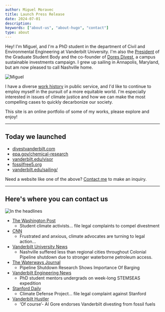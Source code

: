 ```yaml
---
author: Miguel Moravec
title: Launch Press Release
date: 2024-07-01
description:
keywords: ["about-us", "about-hugo", "contact"]
type: about
---
```

Hey! I'm Miguel, and I'm a PhD student in the department of Civil and Environmental Engineering at Vanderbilt University. I'm also the [President](https://vanderbilthustler.com/47776/featured/graduate-student-council-elects-new-executive-board/) of the Graduate Student Body and the co-founder of [Dores Divest](https://divestvanderbilt.com/), a campus sustainable investments campaign. I grew up sailing in Annapolis, Maryland, but am now pleased to call Nashville home.

![Miguel](/miguel.PNG)

I have a diverse [work history](/en/Moravec_CV_2022.pdf) in public service, and I'd like to continue to employ myself in the pursuit of a more equitable world. I'm especially interested in issues of climate justice and how we can make the most compelling cases to quickly decarbonize our society. 

This site is an online portfolio of some of my works, please explore and enjoy!

---

## Today we launched

- [divestvanderbilt.com](https://divestvanderbilt.com/)
- [epa.gov/chemical-research](https://www.epa.gov/chemical-research)
- [vanderbilt.edu/visor](https://alo.ees.vanderbilt.edu/visor/)
- [fossilfree5.org](https://fossilfree5.org/)
- [vanderbilt.edu/sailing/](https://studentorg.vanderbilt.edu/sailing/)

Need a website like one of the above? [Contact me](mailto:miguel.moravec@vanderbilt.edu) to make an inquiry.

---
## Here's where you can contact us
![In the headlines](/wapo_wide.jpg)

- [The Washington Post](https://www.washingtonpost.com/education/2022/02/16/college-fossil-fuel-divest-legal-action/)
	- Student climate activists... file legal complaints to compel divestment
- [CNN](https://www.cnn.com/2022/04/09/us/college-students-fossil-fuel-legal-action-climate/index.html)
	- Frustrated and anxious, climate advocates are turning to legal action...
- [Vanderbilt University News](https://news.vanderbilt.edu/2021/06/17/nashville-suffered-less-than-regional-cities-throughout-colonial-pipeline-shutdown-due-to-stronger-waterborne-petroleum-access/")
	- Nashville suffered less than regional cities throughout Colonial Pipeline shutdown due to stronger waterborne petroleum access.
- [The Waterways Journal](https://www.waterwaysjournal.net/2021/06/25/pipeline-shutdown-research-shows-importance-of-barging/)
	- Pipeline Shutdown Research Shows Importance Of Barging
- [Vanderbilt Engineering News](https://engineering.vanderbilt.edu/news/2022/phd-student-mentors-undergrads-on-week-long-stemseas-expedition/)
	- PhD student mentors undergrads on week-long STEMSEAS expedition
- [Stanford Daily](https://stanforddaily.com/2022/02/16/climate-defense-project-and-fossil-free-stanford-file-legal-complaint-against-stanford/)
	- Climate Defense Project... file legal complaint against Stanford
- [Vanderbilt Hustler](https://vanderbilthustler.com/44409/featured/of-course-al-gore-endorses-vanderbilt-divesting-from-fossil-fuels/)
	- ‘Of course’- Al Gore endorses Vanderbilt divesting from fossil fuels






